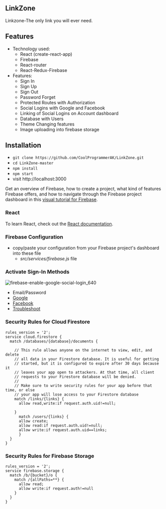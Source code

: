 ## LinkZone
Linkzone-The only link you will ever need.
## Features

* Technology used:
  * React (create-react-app)
  * Firebase
  * React-router
  * React-Redux-Firebase
* Features:
  * Sign In
  * Sign Up
  * Sign Out
  * Password Forget
  * Protected Routes with Authorization
  * Social Logins with Google and Facebook
  * Linking of Social Logins on Account dashboard
  * Database with Users
  * Theme Changing features
  * Image uploading into firebase storage

## Installation

* `git clone https://github.com/CoolProgrammerAK/LinkZone.git`
* `cd LinkZone-master`
* `npm install`
* `npm start`
* visit http://localhost:3000

Get an overview of Firebase, how to create a project, what kind of features Firebase offers, and how to navigate through the Firebase project dashboard in this [visual tutorial for Firebase](https://www.robinwieruch.de/firebase-tutorial/).

### React
   To learn React, check out the [React documentation](https://reactjs.org/).
   
### Firebase Configuration

* copy/paste your configuration from your Firebase project's dashboard into these file
  * *src/services/firebase.js* file
 

### Activate Sign-In Methods

![firebase-enable-google-social-login_640](https://user-images.githubusercontent.com/2479967/49687774-e0a31e80-fb42-11e8-9d8a-4b4c794134e6.jpg)

* Email/Password
* [Google](https://www.robinwieruch.de/react-firebase-social-login/)
* [Facebook](https://www.robinwieruch.de/firebase-facebook-login/)
* [Troubleshoot](https://www.robinwieruch.de/react-firebase-social-login/)



### Security Rules for Cloud Firestore

```
rules_version = '2';
service cloud.firestore {
  match /databases/{database}/documents {

    // This rule allows anyone on the internet to view, edit, and delete
    // all data in your Firestore database. It is useful for getting
    // started, but it is configured to expire after 30 days because it
    // leaves your app open to attackers. At that time, all client
    // requests to your Firestore database will be denied.
    //
    // Make sure to write security rules for your app before that time, or else
    // your app will lose access to your Firestore database
    match /links/{links} {
      allow read,write:if request.auth.uid!=null;
      
    }
      match /users/{links} {
      allow create;
      allow read:if request.auth.uid!=null;
      allow write:if request.auth.uid==links;
      }
  }
}
```
### Security Rules for Firebase Storage

```
rules_version = '2';
service firebase.storage {
  match /b/{bucket}/o {
    match /{allPaths=**} {
      allow read;
      allow write:if request.auth!=null
    }
  }
}
```
